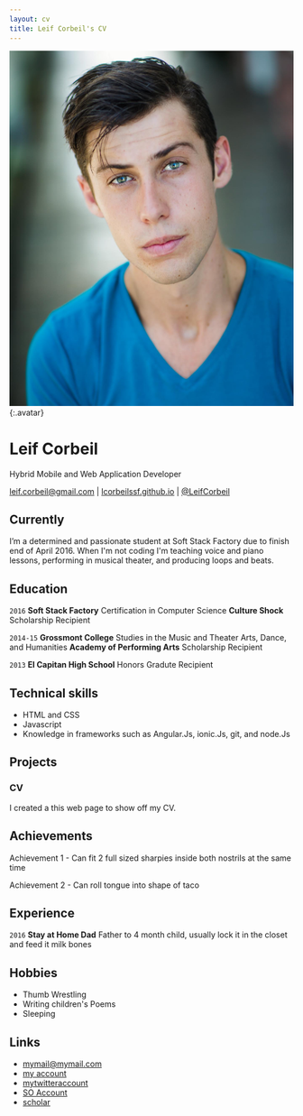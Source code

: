 ```yaml
---
layout: cv
title: Leif Corbeil's CV
---
```


![Leif](./media/LeifsHeadshot.jpg){:.avatar}

# Leif Corbeil
Hybrid Mobile and Web Application Developer

<div id="webaddress">
<a href="mailto:">leif.corbeil@gmail.com</a>
|
<i class="fa fa-github"></i> <a href="http://github.com/">lcorbeilssf.github.io</a>
|
<i class="fa fa-twitter"></i> <a href="http://twitter.com/">@LeifCorbeil</a>
</div>


## Currently

I’m a determined and passionate student at Soft Stack Factory due to finish end of April 2016.  When I'm not coding I'm teaching voice and piano lessons, performing in musical theater, and producing loops and beats.

## Education

`2016`
__Soft Stack Factory__ Certification in Computer Science
__Culture Shock__ Scholarship Recipient

`2014-15`
__Grossmont College__ Studies in the Music and Theater Arts, Dance, and Humanities
__Academy of Performing Arts__ Scholarship Recipient

`2013`
__El Capitan High School__ Honors Gradute Recipient


## Technical skills

* HTML and CSS
* Javascript
* Knowledge in frameworks such as Angular.Js, ionic.Js, git, and node.Js

## Projects

### CV

I created a this web page to show off my CV.  

## Achievements

Achievement 1  - Can fit 2 full sized sharpies inside both nostrils at the same time

Achievement 2 - Can roll tongue into shape of taco

## Experience

`2016`
__Stay at Home Dad__ 
Father to 4 month child, usually lock it in the closet and feed it milk bones

## Hobbies

* Thumb Wrestling
* Writing children's Poems 
* Sleeping

## Links

* <i class="fa fa-envelope"></i> <a href="mailto:">mymail@mymail.com</a><br />
* <i class="fa fa-github"></i> <a href="http://github.com/">my account</a><br />
* <i class="fa fa-twitter"></i> <a href="http://twitter.com/">mytwitteraccount</a><br />
* <i class="fa fa-stack-overflow"></i> <a href="http://stackoverflow.com/">SO Account</a>
* <i class="fa fa-google"></i> <a href="http://scholar.google.com/">scholar</a>
